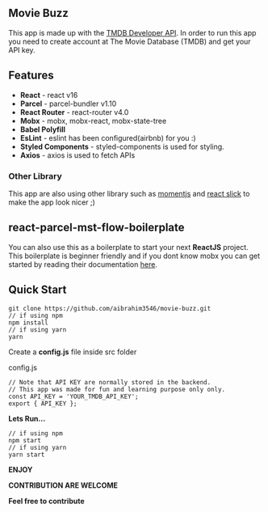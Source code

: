 ## Movie Buzz
This app is made up with the [TMDB Developer API](https://developers.themoviedb.org/3/getting-started/introduction). In order to run this app you need to create account at The Movie Database (TMDB) and get your API key.

## Features
* **React** - react v16
* **Parcel** - parcel-bundler v1.10
* **React Router** - react-router v4.0
* **Mobx** - mobx, mobx-react, mobx-state-tree
* **Babel Polyfill**
* **EsLint** - eslint has been configured(airbnb) for you :) 
* **Styled Components** - styled-components is used for styling.
* **Axios** - axios is used to fetch APIs

### Other Library
This app are also using other library such as [momentjs](https://momentjs.com/) and [react slick](https://github.com/akiran/react-slick) to make the app look nicer ;)

## react-parcel-mst-flow-boilerplate
You can also use this as a boilerplate to start your next **ReactJS** project. This boilerplate is beginner friendly and if you dont know mobx you can get started by reading their documentation [here](https://mobx.js.org/intro/overview.html).

## Quick Start
```
git clone https://github.com/aibrahim3546/movie-buzz.git
// if using npm
npm install
// if using yarn
yarn
```
Create a **config.js** file inside src folder

config.js
```
// Note that API KEY are normally stored in the backend.
// This app was made for fun and learning purpose only only.
const API_KEY = 'YOUR_TMDB_API_KEY';
export { API_KEY };
```
**Lets Run...**
```
// if using npm
npm start
// if using yarn
yarn start
```

**ENJOY**

**CONTRIBUTION ARE WELCOME**

**Feel free to contribute**
